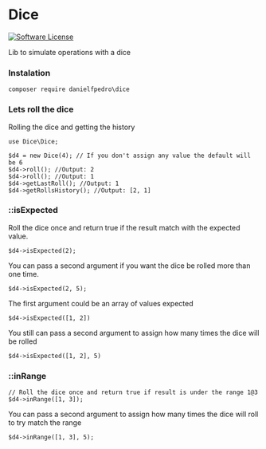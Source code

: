 # Dice
[![Software License](https://img.shields.io/badge/license-MIT-brightgreen.svg?style=flat-square)](LICENSE.txt)

Lib to simulate operations with a dice

### Instalation
`composer require danielfpedro\dice`

### Lets roll the dice
	
Rolling the dice and getting the history
	
	use Dice\Dice;
	
	$d4 = new Dice(4); // If you don't assign any value the default will be 6
	$d4->roll(); //Output: 2
	$d4->roll(); //Output: 1
	$d4->getLastRoll(); //Output: 1
	$d4->getRollsHistory(); //Output: [2, 1]
	
### ::isExpected
Roll the dice once and return true if the result match with the expected value.

	$d4->isExpected(2);
You can pass a second argument if you want the dice be rolled more than one time.

	$d4->isExpected(2, 5);
	
The first argument could be an array of values expected

	$d4->isExpected([1, 2])
You still can pass a second argument to assign how many times the dice will be rolled

	$d4->isExpected([1, 2], 5)
	
### ::inRange

	// Roll the dice once and return true if result is under the range 1@3
	$d4->inRange([1, 3]);
You can pass a second argument to assign how many times the dice will roll to try match the range

	$d4->inRange([1, 3], 5);
	


